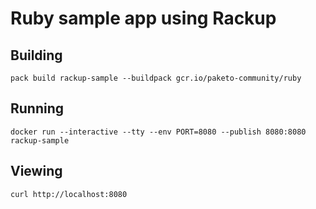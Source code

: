 # Ruby sample app using Rackup

## Building

`pack build rackup-sample --buildpack gcr.io/paketo-community/ruby`

## Running

`docker run --interactive --tty --env PORT=8080 --publish 8080:8080 rackup-sample`

## Viewing

`curl http://localhost:8080`
